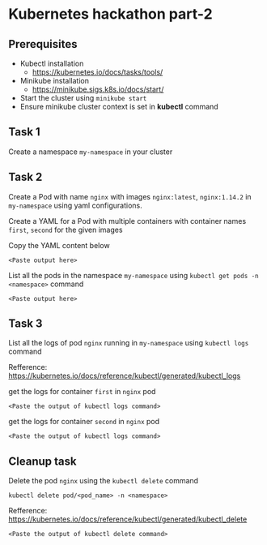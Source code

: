 
# Kubernetes hackathon part-2

## Prerequisites
- Kubectl installation
	- https://kubernetes.io/docs/tasks/tools/
- Minikube installation
	- https://minikube.sigs.k8s.io/docs/start/
- Start the cluster using 
	 ```minikube start```
- Ensure minikube cluster context is set in **kubectl** command


## Task 1
Create a namespace `my-namespace` in your cluster

## Task 2
Create a Pod with name `nginx` with images `nginx:latest`, `nginx:1.14.2` in `my-namespace` using yaml configurations.

Create a YAML for a Pod with multiple containers with container names `first`, `second` for the given images


Copy the YAML content below
```
<Paste output here>

```

List all the pods in the namespace `my-namespace` using `kubectl get pods -n <namespace>` command
```
<Paste output here>

```

## Task 3

List all the logs of pod `nginx` running in `my-namespace`  using `kubectl logs` command

Refference: 
https://kubernetes.io/docs/reference/kubectl/generated/kubectl_logs

get the logs for container `first` in `nginx` pod

```
<Paste the output of kubectl logs command>

```

get the logs for container `second` in `nginx` pod

```
<Paste the output of kubectl logs command>

```






## Cleanup task
Delete the pod `nginx` using the `kubectl delete` command

`kubectl delete pod/<pod_name> -n <namespace>`

Refference:
https://kubernetes.io/docs/reference/kubectl/generated/kubectl_delete

```
<Paste the output of kubectl delete command>

```

